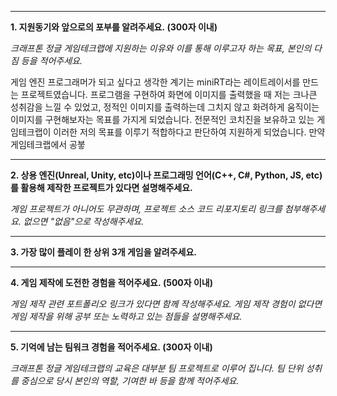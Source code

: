 
---

**1. 지원동기와 앞으로의 포부를 알려주세요. (300자 이내)**

_크래프톤 정글 게임테크랩에 지원하는 이유와 이를 통해 이루고자 하는 목표, 본인의 다짐 등을 적어주세요._

 게임 엔진 프로그래머가 되고 싶다고 생각한 계기는 miniRT라는 레이트레이서를 만드는 프로젝트였습니다. 프로그램을 구현하여 화면에 이미지를 출력했을 때 저는 크나큰 성취감을 느낄 수 있었고, 정적인 이미지를 출력하는데 그치지 않고 화려하게 움직이는 이미지를 구현해보자는 목표를 가지게 되었습니다. 전문적인 코치진을 보유하고 있는 게임테크랩이 이러한 저의 목표를 이루기 적합하다고 판단하여 지원하게 되었습니다.
 만약 게임테크랩에서 공붛

---

**2. 상용 엔진(Unreal, Unity, etc)이나 프로그래밍 언어(C++, C#, Python, JS, etc)를 활용해 제작한 프로젝트가 있다면 설명해주세요.**  

_게임 프로젝트가 아니어도 무관하며, 프로젝트 소스 코드 리포지토리 링크를 첨부해주세요. 없으면 "없음"으로 작성해주세요._

---

**3. 가장 많이 플레이 한 상위 3개 게임을 알려주세요.**

---

**4. 게임 제작에 도전한 경험을 적어주세요. (500자 이내)**

_게임 제작 관련 포트폴리오 링크가 있다면 함께 작성해주세요. 게임 제작 경험이 없다면 게임 제작을 위해 공부 또는 노력하고 있는 점들을 설명해주세요._

---

**5. 기억에 남는 팀워크 경험을 적어주세요. (300자 이내)**

_크래프톤 정글 게임테크랩의 교육은 대부분 팀 프로젝트로 이루어 집니다. 팀 단위 성취를 중심으로 당시 본인의 역할, 기여한 바 등을 함께 적어주세요._